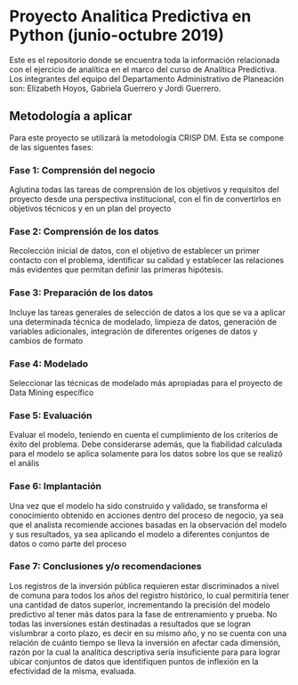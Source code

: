 # Proyecto Analitica Predictiva en Python (junio-octubre 2019) 
Este es el repositorio donde se encuentra toda la información relacionada con el ejercicio de analítica en el marco del curso de Analítica Predictiva.
Los integrantes del equipo del Departamento Administrativo de Planeación son: Elizabeth Hoyos, Gabriela Guerrero y Jordi Guerrero.

## Metodología a aplicar
Para este proyecto se utilizará la metodología CRISP DM. Esta se compone de las siguentes fases:

### Fase 1: Comprensión del negocio 

Aglutina todas las tareas de comprensión de los objetivos y requisitos del proyecto desde una perspectiva institucional, con el fin de convertirlos en objetivos técnicos y en un plan del proyecto

### Fase 2: Comprensión de los datos

Recolección inicial de datos, con el objetivo de establecer un primer contacto con el problema, identificar su calidad y establecer las  relaciones más evidentes que permitan definir las primeras hipótesis.

### Fase 3: Preparación de los datos

Incluye las tareas generales de selección de datos a los que se va a aplicar una determinada técnica de modelado, limpieza de datos, generación de variables adicionales, integración de diferentes orígenes de datos y cambios de formato

### Fase 4: Modelado

Seleccionar las técnicas de modelado más apropiadas para el proyecto de Data Mining específico


### Fase 5: Evaluación

Evaluar el modelo, teniendo en cuenta el cumplimiento de los criterios de éxito del problema. Debe  considerarse  además, que la  fiabilidad  calculada para el modelo se aplica solamente para los datos sobre los que se realizó el anális

### Fase 6: Implantación

Una vez que el modelo ha sido construido y validado, se transforma el conocimiento obtenido en acciones dentro del proceso de negocio,  ya sea que el analista recomiende acciones basadas en la observación del modelo y sus resultados, ya sea aplicando el modelo a diferentes conjuntos de datos o como parte del proceso

### Fase 7: Conclusiones y/o recomendaciones
Los registros de la inversión pública requieren estar discriminados a nivel de comuna para todos los años del registro histórico, lo cual permitiría tener una cantidad de datos superior, incrementando la precisión del modelo predictivo al tener más datos para la fase de entrenamiento y prueba.
No todas las inversiones están destinadas a resultados que se logran vislumbrar a corto plazo, es decir en su mismo año,  y no se cuenta con una relación de cuánto tiempo se lleva la inversión en afectar cada dimensión, razón por la cual la analítica descriptiva sería insuficiente para para lograr ubicar conjuntos de datos que identifiquen puntos de inflexión en la efectividad de la misma, evaluada. 
